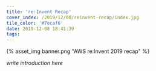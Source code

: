 ```yaml
---
title: 're:Invent Recap'
cover_index: /2019/12/08/reinvent-recap/index.jpg
tile_color: '#7ecaf6'
date: 2019-12-08 18:41:39
tags:
---
```

{% asset_img banner.png "AWS re:Invent 2019 recap" %}

_write introduction here_
